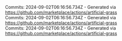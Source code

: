 Commits: 2024-09-02T06:16:56.734Z - Generated via https://github.com/marketplace/actions/artificial-grass
<br>
Commits: 2024-09-02T06:16:56.734Z - Generated via https://github.com/marketplace/actions/artificial-grass
<br>
Commits: 2024-09-02T06:16:56.734Z - Generated via https://github.com/marketplace/actions/artificial-grass
<br>
